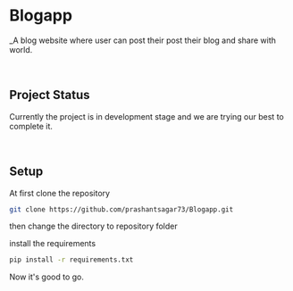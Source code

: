 

# **Blogapp**

_A blog website where user can post their post their blog and share with world.

<br>

## Project Status
Currently the project is in development stage and we are trying our best to complete it.

<br>

## Setup

At first clone the repository

```bash
git clone https://github.com/prashantsagar73/Blogapp.git
```
then change the directory to repository folder

install the requirements
```bash
pip install -r requirements.txt
```
Now it's good to go.

<!-- ## Contributions
## License -->
